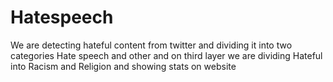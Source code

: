 # Hatespeech
We are detecting hateful content from twitter and dividing it into two categories Hate speech and other and on third layer we are dividing Hateful into Racism and Religion and showing stats on website
